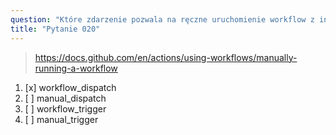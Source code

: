 ```yaml
---
question: "Które zdarzenie pozwala na ręczne uruchomienie workflow z interfejsu GitHub?"
title: "Pytanie 020"
---
```


> https://docs.github.com/en/actions/using-workflows/manually-running-a-workflow
1. [x] workflow_dispatch
1. [ ] manual_dispatch
1. [ ] workflow_trigger
1. [ ] manual_trigger

